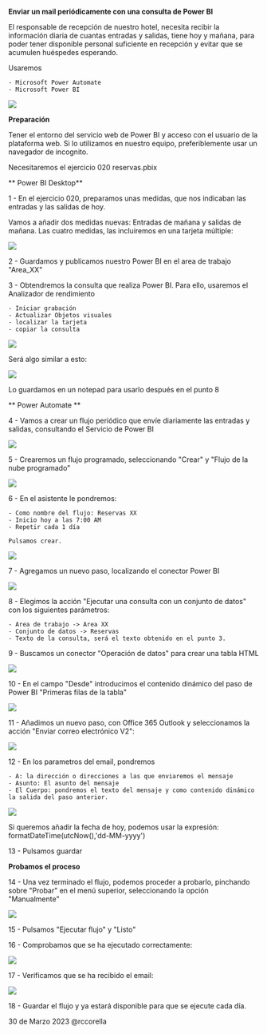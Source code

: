 ﻿

**Enviar un mail periódicamente con una consulta de Power BI**

El responsable de recepción de nuestro hotel, necesita recibir la información diaria de cuantas entradas y salidas, tiene hoy y mañana, para poder tener disponible personal suficiente en recepción y evitar que se acumulen huéspedes esperando.

Usaremos

	- Microsoft Power Automate
	- Microsoft Power BI

![](Recursos/aplicaciones.png)

**Preparación**

Tener el entorno del servicio web de Power BI y acceso con el usuario de la plataforma web.  Si lo utilizamos en nuestro equipo, preferiblemente usar un navegador de incognito.

Necesitaremos el ejercicio 020 reservas.pbix

** Power BI Desktop**

1 - En el ejercicio 020, preparamos unas medidas, que nos indicaban las entradas y las salidas de hoy.

Vamos a añadir dos medidas nuevas: Entradas de mañana y salidas de mañana.  Las cuatro medidas, las incluiremos en una tarjeta múltiple:


![](Recursos/multicard.png)

2 - Guardamos y publicamos nuestro Power BI en el area de trabajo "Area_XX"


3 - Obtendremos la consulta que realiza Power BI.  Para ello, usaremos el Analizador de rendimiento

	- Iniciar grabación
	- Actualizar Objetos visuales
	- localizar la tarjeta 
	- copiar la consulta
	
![](Recursos/consulta.png)

Será algo similar a esto:

![](Recursos/consultadax.png)

Lo guardamos en un notepad para usarlo después en el punto 8


** Power Automate **

4 - Vamos a crear un flujo periódico que envíe diariamente las entradas y salidas, consultando el Servicio de Power BI

![](Recursos/powerautomate.png)

5 - Crearemos un flujo programado, seleccionando "Crear" y "Flujo de la nube programado"

![](Recursos/programado.png)

6 - En el asistente le pondremos:

	- Como nombre del flujo: Reservas XX
	- Inicio hoy a las 7:00 AM
	- Repetir cada 1 día
	
	Pulsamos crear.

![](Recursos/wizard.png)

7 - Agregamos un nuevo paso, localizando el conector Power BI

![](Recursos/pasopower.png)

8 - Elegimos la acción "Ejecutar una consulta con un conjunto de datos" con los siguientes parámetros:

	- Area de trabajo -> Area XX
	- Conjunto de datos -> Reservas
	- Texto de la consulta, será el texto obtenido en el punto 3.

9 - Buscamos un conector "Operación de datos" para crear una tabla HTML 

![](Recursos/datos.png)

10 - En el campo "Desde" introducimos el contenido dinámico del paso de Power BI "Primeras filas de la tabla"

![](Recursos/filas.png)

11 - Añadimos un nuevo paso, con Office 365 Outlook y seleccionamos la acción "Enviar correo electrónico V2":

![](Recursos/email.png)

12 - En los parametros del email, pondremos

	- A: la dirección o direcciones a las que enviaremos el mensaje
	- Asunto: El asunto del mensaje
	- El Cuerpo: pondremos el texto del mensaje y como contenido dinámico la salida del paso anterior.

![](Recursos/email2.png)

Si queremos añadir la fecha de hoy, podemos usar la expresión:  formatDateTime(utcNow(),'dd-MM-yyyy')

13 - Pulsamos guardar

**Probamos el proceso**

14 - Una vez terminado el flujo, podemos proceder a probarlo, pinchando sobre "Probar" en el menú superior, seleccionando la opción "Manualmente"

![](Recursos/probar.png)

15 - Pulsamos "Ejecutar flujo" y "Listo"

16 - Comprobamos que se ha ejecutado correctamente:

![](Recursos/correcto.png)

17 - Verificamos que se ha recibido el email:

![](Recursos/emailrecibido.png)

18 - Guardar el flujo y ya estará disponible para que se ejecute cada día.


30 de Marzo 2023        @rccorella
